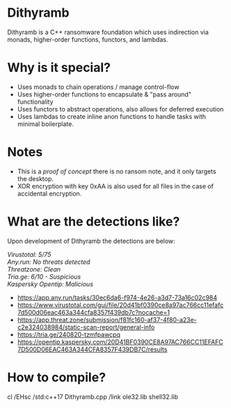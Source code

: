 # Dithyramb
Dithyramb is a C++ ransomware foundation which uses indirection via monads, higher-order functions, functors, and lambdas.

# Why is it special?
- Uses monads to chain operations / manage control-flow
- Uses higher-order functions to encapsulate & "pass around" functionality
- Uses functors to abstract operations, also allows for deferred execution
- Uses lambdas to create inline anon functions to handle tasks with minimal boilerplate.

# Notes
- This is a *proof of concept* there is no ransom note, and it only targets the desktop.
- XOR encryption with key 0xAA is also used for all files in the case of accidental encryption.
  
# What are the detections like?
Upon development of Dithyramb the detections are below:  

*Virustotal: 5/75*  
*Any.run: No threats detected*  
*Threatzone: Clean*  
*Tria.ge: 6/10 - Suspicious*  
*Kaspersky Opentip: Malicious*  

- https://app.any.run/tasks/30ec6da6-f974-4e26-a3d7-73a16c02c984
- https://www.virustotal.com/gui/file/20d41bf0390ce8a97ac766cc11efafc7d500d06eac463a344cfa8357f439db7c?nocache=1
- https://app.threat.zone/submission/f81fc160-af37-4f80-a23e-c2e324038984/static-scan-report/general-info
- https://tria.ge/240820-tzmfpawcpq
- https://opentip.kaspersky.com/20D41BF0390CE8A97AC766CC11EFAFC7D500D06EAC463A344CFA8357F439DB7C/results
# How to compile?
  cl /EHsc /std:c++17 Dithyramb.cpp /link ole32.lib shell32.lib

